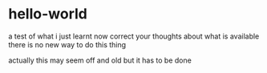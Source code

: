 # hello-world
a test of what i just learnt now
correct your thoughts about what is available 
there is no new way to do this thing

actually this may seem off and old
but it has to be done
